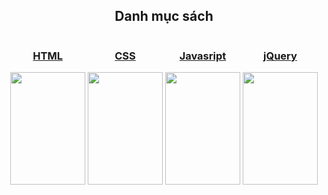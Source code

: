 <!doctype html>
<html>
<head>
<meta charset="utf-8">
<title>Ứng dụng wed</title>
</head>

<body>
<h2 style="text-align:center">Danh mục sách </h2>
<div style="text-align:center">

<div style="display:inline-block">
<h3><a href="wed.html">HTML</a>
</h3><img src="Images/html.jpg" width="120" height="180"></div>

<div style="display:inline-block"><h3><a href="CSS.html">CSS</a></h3>
<img src="Images/css.jpg" width="120" height="180"></div>

<div style="display:inline-block"><h3><a href="javascript.html">Javasript</a></h3>
<img src="Images/javascript.jpg" width="120" height="180"></div>

<div style="display:inline-block"><h3><a href="jQuery.html">jQuery</a></h3>
<img src="Images/jQuery.jpg" width="120" height="180"></div>

</div></body>
</html>
